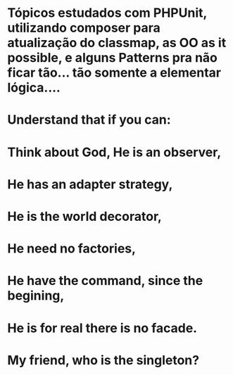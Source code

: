 # Tópicos estudados com PHPUnit, utilizando composer para atualização do classmap, as OO as it possible, e alguns Patterns pra não ficar tão... tão somente a elementar lógica....

# Understand that if you can: 
#
# Think about God, He is an observer, 
# He has an adapter strategy, 
# He is the world decorator, 
# He need no factories, 
# He have the command, since the begining, 
# He is for real there is no facade. 
# My friend, who is the singleton?
